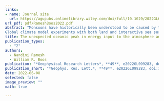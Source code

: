 ```yaml
---
links:
- name: Journal site
  url: https://agupubs.onlinelibrary.wiley.com/doi/full/10.1029/2022GL099283
url_pdf: pdf/RameshBoos2022.pdf
abstract: "Monsoons have historically been understood to be caused by the low thermal inertia of land, allowing more energy from summer insolation to be transferred to the overlying atmosphere than over adjacent ocean. Here we show that during boreal summer, the global maximum net energy input (NEI) to the atmosphere unexpectedly lies over the Indian Ocean, not over land. Observed radiative fluxes suggest that cloud-radiative effects (CRE) almost double the NEI over ocean, shifting the NEI peak from land to ocean.  
Global climate model experiments with both land and interactive sea surface temperatures confirm that CRE create the oceanic NEI maximum. Interactions between CRE, NEI, circulation, and land-sea contrast in surface heat capacity shift precipitation from Southeast to South Asia. CRE thus alter the global partitioning of precipitation between land and ocean and the spatial structure of Earth's strongest monsoon, in ways that can be understood through the NEI."
title: The unexpected oceanic peak in energy input to the atmosphere and its consequences for monsoon rainfall
publication_types:
  - "2"
authors:
  - Nandini Ramesh
  - William R. Boos
publication: "*Geophysical Research Letters*, **49**, e2022GL099283, doi:10.1029/2022GL099283"
publication_short: "*Geophys. Res. Lett.*, **49**, e2022GL099283, doi:10.1029/2022GL099283"
date: 2022-06-08
selected: false
image_preview: ""
math: true

---
```

